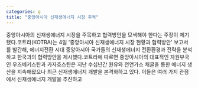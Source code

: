 ```yaml
---
categories: g
title: "중앙아시아 신재생에너지 시장 주목"
---
```

중앙아시아의 신재생에너지 시장을 주목하고 협력방안을 모색해야 한다는 주장이 제기됐다.코트라(KOTRA)는 4일 &#39;중앙아시아 신재생에너지 시장 현황과 협력방안&#39; 보고서를 발간해, 에너지전환 시대 중앙아시아 국가들의 신재생에너지 전환환경과 전략을 분석하고 한국과의 협력방안을 제시했다.코트라에 따르면 중앙아시아의 대표적인 자원부국인 우즈베키스탄과 카자흐스탄은 지난 수십년간 원유와 천연가스 채굴을 통한 에너지 생산을 지속해왔으나 최근 신재생에너지 개발을 본격화하고 있다. 이들은 여러 가지 관점에서 신재생에너지 개발을 추진하고